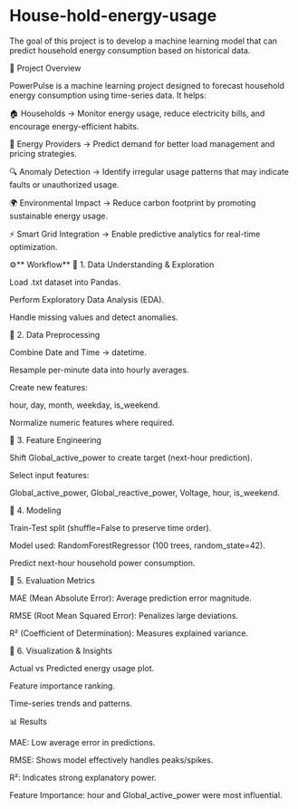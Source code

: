 # House-hold-energy-usage
The goal of this project is to develop a machine learning model that can predict household energy consumption based on historical data. 

📌 Project Overview

PowerPulse is a machine learning project designed to forecast household energy consumption using time-series data.
It helps:

🏠 Households → Monitor energy usage, reduce electricity bills, and encourage energy-efficient habits.

🔌 Energy Providers → Predict demand for better load management and pricing strategies.

🔍 Anomaly Detection → Identify irregular usage patterns that may indicate faults or unauthorized usage.

🌍 Environmental Impact → Reduce carbon footprint by promoting sustainable energy usage.

⚡ Smart Grid Integration → Enable predictive analytics for real-time optimization.

⚙️** Workflow**
🔹 1. Data Understanding & Exploration

Load .txt dataset into Pandas.

Perform Exploratory Data Analysis (EDA).

Handle missing values and detect anomalies.


🔹 2. Data Preprocessing

Combine Date and Time → datetime.

Resample per-minute data into hourly averages.

Create new features:

hour, day, month, weekday, is_weekend.

Normalize numeric features where required.


🔹 3. Feature Engineering

Shift Global_active_power to create target (next-hour prediction).

Select input features:

Global_active_power, Global_reactive_power, Voltage, hour, is_weekend.


🔹 4. Modeling

Train-Test split (shuffle=False to preserve time order).

Model used: RandomForestRegressor (100 trees, random_state=42).

Predict next-hour household power consumption.


🔹 5. Evaluation Metrics

MAE (Mean Absolute Error): Average prediction error magnitude.

RMSE (Root Mean Squared Error): Penalizes large deviations.

R² (Coefficient of Determination): Measures explained variance.


🔹 6. Visualization & Insights

Actual vs Predicted energy usage plot.

Feature importance ranking.

Time-series trends and patterns.


📊 Results

MAE: Low average error in predictions.

RMSE: Shows model effectively handles peaks/spikes.

R²: Indicates strong explanatory power.

Feature Importance: hour and Global_active_power were most influential.
